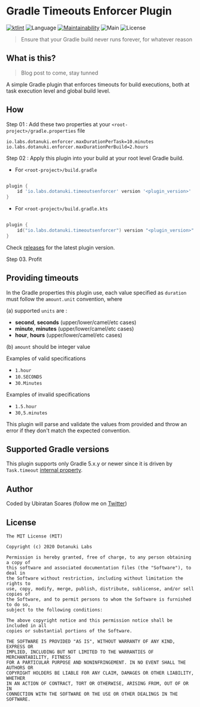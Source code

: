 # Gradle Timeouts Enforcer Plugin

[![ktlint](https://img.shields.io/badge/code%20style-%E2%9D%A4-FF4081.svg)](https://ktlint.github.io/) ![Language](https://img.shields.io/github/languages/top/dotanuki-labs/gradle-timeouts-enforcer?color=blue&logo=kotlin) [![Maintainability](https://api.codeclimate.com/v1/badges/13c4a2a26bfc9c631a22/maintainability)](https://codeclimate.com/github/dotanuki-labs/gradle-timeouts-enforcer/maintainability) ![Main](https://github.com/dotanuki-labs/gradle-timeouts-enforcer/workflows/Main/badge.svg) ![License](https://img.shields.io/github/license/dotanuki-labs/gradle-timeouts-enforcer.svg)
> Ensure that your Gradle build never runs forever, for whatever reason

## What is this?

> Blog post to come, stay tunned

A simple Gradle plugin that enforces timeouts for build executions, both at task execution level and global build level.

## How

Step 01 : Add these two properties at your `<root-project>/gradle.properties` file

```
io.labs.dotanuki.enforcer.maxDurationPerTask=10.minutes
io.labs.dotanuki.enforcer.maxDurationPerBuild=2.hours
```

Step 02 : Apply this plugin into your build at your root level Gradle build.

- For `<root-project>/build.gradle`

```groovy

plugin {
    id 'io.labs.dotanuki.timeoutsenforcer' version '<plugin_version>'
}

```

- For `<root-project>/build.gradle.kts`

```kotlin

plugin {
    id("io.labs.dotanuki.timeoutsenforcer") version "<plugin_version>"
}

```

Check [releases](https://github.com/dotanuki-labs/gradle-timeouts-enforcer/releases) for the latest plugin version.

Step 03. Profit

## Providing timeouts

In the Gradle properties this plugin use, each value specified as `duration` must follow the `amount.unit` convention, where 

(a) supported `units` are :

- **second**, **seconds** (upper/lower/camel/etc cases)
- **minute**, **minutes** (upper/lower/camel/etc cases)
- **hour**, **hours** (upper/lower/camel/etc cases)

(b) `amount` should be integer value

Examples of valid specifications

- `1.hour`
- `10.SECONDS`
- `30.Minutes`

Examples of invalid specifications

- `1.5.hour`
- `30,5.minutes`

This plugin will parse and validate the values from provided and throw an error if they don't match the expected convention.

## Supported Gradle versions

This plugin supports only Gradle 5.x.y or newer since it is driven by `Task.timeout` [internal property](https://docs.gradle.org/current/javadoc/org/gradle/api/Task.html#getTimeout--).
 
## Author

Coded by Ubiratan Soares (follow me on [Twitter](https://twitter.com/ubiratanfsoares))

## License

```
The MIT License (MIT)

Copyright (c) 2020 Dotanuki Labs

Permission is hereby granted, free of charge, to any person obtaining a copy of
this software and associated documentation files (the "Software"), to deal in
the Software without restriction, including without limitation the rights to
use, copy, modify, merge, publish, distribute, sublicense, and/or sell copies of
the Software, and to permit persons to whom the Software is furnished to do so,
subject to the following conditions:

The above copyright notice and this permission notice shall be included in all
copies or substantial portions of the Software.

THE SOFTWARE IS PROVIDED "AS IS", WITHOUT WARRANTY OF ANY KIND, EXPRESS OR
IMPLIED, INCLUDING BUT NOT LIMITED TO THE WARRANTIES OF MERCHANTABILITY, FITNESS
FOR A PARTICULAR PURPOSE AND NONINFRINGEMENT. IN NO EVENT SHALL THE AUTHORS OR
COPYRIGHT HOLDERS BE LIABLE FOR ANY CLAIM, DAMAGES OR OTHER LIABILITY, WHETHER
IN AN ACTION OF CONTRACT, TORT OR OTHERWISE, ARISING FROM, OUT OF OR IN
CONNECTION WITH THE SOFTWARE OR THE USE OR OTHER DEALINGS IN THE SOFTWARE.
```